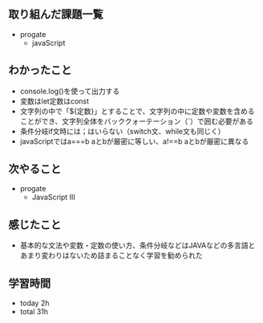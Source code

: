 ## 取り組んだ課題一覧
- progate
  - javaScript
## わかったこと
- console.log()を使って出力する
- 変数はlet定数はconst
- 文字列の中で「${定数}」とすることで、文字列の中に定数や変数を含めることができ、文字列全体をバッククォーテーション（`）で囲む必要がある
- 条件分岐if文時には；はいらない（switch文、while文も同じく）
- javaScriptではa===b aとbが厳密に等しい、a!==b aとbが厳密に異なる
## 次やること
- progate
  - JavaScript III
## 感じたこと
- 基本的な文法や変数・定数の使い方、条件分岐などはJAVAなどの多言語とあまり変わりはないため詰まることなく学習を勧められた
## 学習時間
- today 2h
- total 31h
